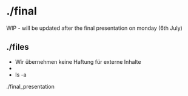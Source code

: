 <style>a {text-decoration: none;}</style>
# ./final

WIP - will be updated after the final presentation on monday (6th July)

## ./files 
* Wir übernehmen keine Haftung für externe Inhalte
* 
* ls -a  

[./final_presentation](../wip/)  